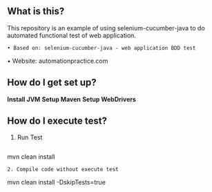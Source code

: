 ## What is this?

This repository is an example of using selenium-cucumber-java to do automated functional test of web application.

	• Based on: selenium-cucumber-java - web application BDD test
  • Website: automationpractice.com

## How do I get set up?

**Install JVM**
**Setup Maven**
**Setup WebDrivers**

## How do I execute test?

1. Run Test
	```
  mvn clean install
  ```
2. Compile code without execute test
  ```
  mvn clean install -DskipTests=true
  ```
